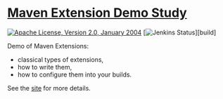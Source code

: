 <!---
 Licensed to the Apache Software Foundation (ASF) under one or more
 contributor license agreements.  See the NOTICE file distributed with
 this work for additional information regarding copyright ownership.
 The ASF licenses this file to You under the Apache License, Version 2.0
 (the "License"); you may not use this file except in compliance with
 the License.  You may obtain a copy of the License at

      http://www.apache.org/licenses/LICENSE-2.0

 Unless required by applicable law or agreed to in writing, software
 distributed under the License is distributed on an "AS IS" BASIS,
 WITHOUT WARRANTIES OR CONDITIONS OF ANY KIND, either express or implied.
 See the License for the specific language governing permissions and
 limitations under the License.
-->
[Maven Extension Demo Study][site]
======================

[![Apache License, Version 2.0, January 2004](https://img.shields.io/github/license/apache/maven.svg?label=License)][license]
[![Jenkins Status](https://img.shields.io/jenkins/s/https/builds.apache.org/job/maven-box/job/maven-studies/job/maven-extension-demo.svg?)][build]

Demo of Maven Extensions:
* classical types of extensions,
* how to write them,
* how to configure them into your builds.

See the [site][site] for more details.

[site]: https://maven.apache.org/studies/extension-demo/
[license]: https://www.apache.org/licenses/LICENSE-2.0
[build]: https://builds.apache.org/job/maven-box/job/maven-studies/job/maven-extension-demo/
